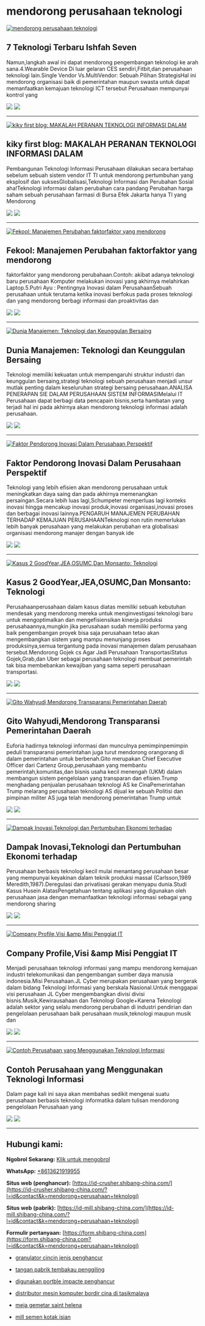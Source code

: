 # mendorong perusahaan teknologi

<a href="https://swt.shibang-china.com/?l=id&img&k=mendorong+perusahaan+teknologi" target="_blank">![mendorong perusahaan teknologi](http://static.shibang-china.com/all-800x300/1178.jpg)</a>

## 7 Teknologi Terbaru Ishfah Seven
Namun,langkah awal ini dapat mendorong pengembangan teknologi ke arah sana.4.Wearable Device Di luar gelaran CES sendiri,Fitbit,dan perusahaan teknologi lain.Single Vendor Vs.MultiVendor: Sebuah Pilihan StrategisHal ini mendorong organisasi baik di pemerintahan maupun swasta untuk dapat memanfaatkan kemajuan teknologi ICT tersebut Perusahaan mempunyai kontrol yang


<a href="https://whatsapp.shibangsoft.com/WhatsApp.php" target="_blank" title="WhatsApp">![](http://static.shibang-china.com/icon/whatsapp.png)</a> <a href="https://swt.shibang-china.com/?l=id&icon&k=mendorong+perusahaan+teknologi" target="_blank">![](http://static.shibang-china.com/icon/chat-id.png)</a>

---

<a href="https://swt.shibang-china.com/?l=id&img&k=mendorong+perusahaan+teknologi" target="_blank">![kiky first blog: MAKALAH PERANAN TEKNOLOGI INFORMASI DALAM](http://static.shibang-china.com/all-800x300/603.jpg)</a>

## kiky first blog: MAKALAH PERANAN TEKNOLOGI INFORMASI DALAM
Pembangunan Teknologi Informasi Perusahaan dilakukan secara bertahap sebelum sebuah sistem vendor IT TI untuk mendorong pertumbuhan yang eksplosif dan suksesGlobalisasi,Teknologi Informasi dan Perubahan Sosial aha!Teknologi informasi dalam perubahan cara pandang Perubahan harga saham sebuah perusahaan farmasi di Bursa Efek Jakarta hanya TI yang Mendorong


<a href="https://whatsapp.shibangsoft.com/WhatsApp.php" target="_blank" title="WhatsApp">![](http://static.shibang-china.com/icon/whatsapp.png)</a> <a href="https://swt.shibang-china.com/?l=id&icon&k=mendorong+perusahaan+teknologi" target="_blank">![](http://static.shibang-china.com/icon/chat-id.png)</a>

---

<a href="https://swt.shibang-china.com/?l=id&img&k=mendorong+perusahaan+teknologi" target="_blank">![Fekool: Manajemen Perubahan faktorfaktor yang mendorong](http://static.shibang-china.com/all-800x300/25.jpg)</a>

## Fekool: Manajemen Perubahan faktorfaktor yang mendorong
faktorfaktor yang mendorong perubahaan.Contoh: akibat adanya teknologi baru perusahaan Komputer melakukan inovasi yang akhirnya melahirkan Laptop.5.Putri Ayu : Pentingnya Inovasi dalam PerusahaanSebuah perusahaan untuk terutama ketika inovasi berfokus pada proses teknologi dan yang mendorong berbagi informasi dan proaktivitas dan


<a href="https://whatsapp.shibangsoft.com/WhatsApp.php" target="_blank" title="WhatsApp">![](http://static.shibang-china.com/icon/whatsapp.png)</a> <a href="https://swt.shibang-china.com/?l=id&icon&k=mendorong+perusahaan+teknologi" target="_blank">![](http://static.shibang-china.com/icon/chat-id.png)</a>

---

<a href="https://swt.shibang-china.com/?l=id&img&k=mendorong+perusahaan+teknologi" target="_blank">![Dunia Manajemen: Teknologi dan Keunggulan Bersaing](http://static.shibang-china.com/all-800x300/590.jpg)</a>

## Dunia Manajemen: Teknologi dan Keunggulan Bersaing
Teknologi memiliki kekuatan untuk mempengaruhi struktur industri dan keunggulan bersaing,strategi teknologi sebuah perusahaan menjadi unsur mutlak penting dalam keseluruhan strategi bersaing perusahaan.ANALISA PENERAPAN SIE DALAM PERUSAHAAN SISTEM INFORMASIMelalui IT Perusahaan dapat berbagi data pencapain bisnis,serta hambatan yang terjadi hal ini pada akhirnya akan mendorong teknologi informasi adalah perusahaan.


<a href="https://whatsapp.shibangsoft.com/WhatsApp.php" target="_blank" title="WhatsApp">![](http://static.shibang-china.com/icon/whatsapp.png)</a> <a href="https://swt.shibang-china.com/?l=id&icon&k=mendorong+perusahaan+teknologi" target="_blank">![](http://static.shibang-china.com/icon/chat-id.png)</a>

---

<a href="https://swt.shibang-china.com/?l=id&img&k=mendorong+perusahaan+teknologi" target="_blank">![Faktor Pendorong Inovasi Dalam Perusahaan Perspektif](http://static.shibang-china.com/all-800x300/591.jpg)</a>

## Faktor Pendorong Inovasi Dalam Perusahaan Perspektif
Teknologi yang lebih efisien akan mendorong perusahaan untuk meningkatkan daya saing dan pada akhirnya memenangkan persaingan.Secara lebih luas lagi,Schumpeter memperluas lagi konteks inovasi hingga mencakup inovasi produk,inovasi organisasi,inovasi proses dan berbagai inovasi lainnya.PENGARUH MANAJEMEN PERUBAHAN TERHADAP KEMAJUAN PERUSAHAANTeknologi non rutin memerlukan lebih banyak perusahaan yang melakukan perubahan era globalisasi organisasi mendorong manajer dengan banyak ide


<a href="https://whatsapp.shibangsoft.com/WhatsApp.php" target="_blank" title="WhatsApp">![](http://static.shibang-china.com/icon/whatsapp.png)</a> <a href="https://swt.shibang-china.com/?l=id&icon&k=mendorong+perusahaan+teknologi" target="_blank">![](http://static.shibang-china.com/icon/chat-id.png)</a>

---

<a href="https://swt.shibang-china.com/?l=id&img&k=mendorong+perusahaan+teknologi" target="_blank">![Kasus 2 GoodYear,JEA,OSUMC,Dan Monsanto: Teknologi](http://static.shibang-china.com/all-800x300/381.jpg)</a>

## Kasus 2 GoodYear,JEA,OSUMC,Dan Monsanto: Teknologi
Perusahaanperusahaan dalam kasus diatas memiliki sebuah kebutuhan mendesak yang mendorong mereka untuk menginvestigasi teknologi baru untuk mengoptimalkan dan mengefisiensikan kinerja produksi perusahaannya,mungkin jika perusahaan sudah memiliki performa yang baik pengembangan proyek bisa saja perusahaan tetao akan mengembangkan sistem yang mampu menunjang proses produksinya,semua tergantung pada inovasi manajemen dalam perusahaan tersebut.Mendorong Gojek cs Agar Jadi Perusahaan TransportasiStatus Gojek,Grab,dan Uber sebagai perusahaan teknologi membuat pemerintah tak bisa membebankan kewajiban yang sama seperti perusahaan transportasi.


<a href="https://whatsapp.shibangsoft.com/WhatsApp.php" target="_blank" title="WhatsApp">![](http://static.shibang-china.com/icon/whatsapp.png)</a> <a href="https://swt.shibang-china.com/?l=id&icon&k=mendorong+perusahaan+teknologi" target="_blank">![](http://static.shibang-china.com/icon/chat-id.png)</a>

---

<a href="https://swt.shibang-china.com/?l=id&img&k=mendorong+perusahaan+teknologi" target="_blank">![Gito Wahyudi,Mendorong Transparansi Pemerintahan Daerah](http://static.shibang-china.com/all-800x300/692.jpg)</a>

## Gito Wahyudi,Mendorong Transparansi Pemerintahan Daerah
Euforia hadirnya teknologi informasi dan munculnya pemimpinpemimpin peduli transparansi pemerintahan juga turut mendorong orangorang di dalam pemerintahan untuk berbenah.Gito merupakan Chief Executive Officer dari Cartenz Group,perusahaan yang membantu pemerintah,komunitas,dan bisnis usaha kecil menengah (UKM) dalam membangun sistem pengelolaan yang transparan dan efisien.Trump menghadang penjualan perusahaan teknologi AS ke CinaPemerintahan Trump melarang perusahaan teknologi AS dijual ke sebuah Politisi dan pimpinan militer AS juga telah mendorong pemerintahan Trump untuk


<a href="https://whatsapp.shibangsoft.com/WhatsApp.php" target="_blank" title="WhatsApp">![](http://static.shibang-china.com/icon/whatsapp.png)</a> <a href="https://swt.shibang-china.com/?l=id&icon&k=mendorong+perusahaan+teknologi" target="_blank">![](http://static.shibang-china.com/icon/chat-id.png)</a>

---

<a href="https://swt.shibang-china.com/?l=id&img&k=mendorong+perusahaan+teknologi" target="_blank">![Dampak Inovasi,Teknologi dan Pertumbuhan Ekonomi terhadap](http://static.shibang-china.com/all-800x300/767.jpg)</a>

## Dampak Inovasi,Teknologi dan Pertumbuhan Ekonomi terhadap
Perusahaan berbasis teknologi kecil mulai menantang perusahaan besar yang mempunyai keyakinan dalam teknik produksi massal (Carlsson,1989 Meredith,1987).Deregulasi dan privatisasi gerakan menyapu dunia.Studi Kasus Husein AlatasPengetahuan tentang aplikasi yang digunakan oleh perusahaan jasa dengan memanfaatkan teknologi informasi sebagai yang mendorong sharing


<a href="https://whatsapp.shibangsoft.com/WhatsApp.php" target="_blank" title="WhatsApp">![](http://static.shibang-china.com/icon/whatsapp.png)</a> <a href="https://swt.shibang-china.com/?l=id&icon&k=mendorong+perusahaan+teknologi" target="_blank">![](http://static.shibang-china.com/icon/chat-id.png)</a>

---

<a href="https://swt.shibang-china.com/?l=id&img&k=mendorong+perusahaan+teknologi" target="_blank">![Company Profile,Visi &amp Misi Penggiat IT](http://static.shibang-china.com/all-800x300/1079.jpg)</a>

## Company Profile,Visi &amp Misi Penggiat IT
Menjadi perusahaan teknologi informasi yang mampu mendorong kemajuan industri telekomunikasi dan pengembangan sumber daya manusia indonesia.Misi Perusahaan.JL Cyber merupakan perusahaan yang bergerak dalam bidang Teknologi Informasi yang berskala Nasional.Untuk menggapai visi perusahaan JL Cyber mengembangkan divisi divisi bisnis.Musik,Kewirausahaan dan Teknologi Google+Karena Teknologi adalah sektor yang selalu mendorong perubahan di industri pendirian dan pengelolaan perusahaan baik perusahaan musik,teknologi maupun musik dan


<a href="https://whatsapp.shibangsoft.com/WhatsApp.php" target="_blank" title="WhatsApp">![](http://static.shibang-china.com/icon/whatsapp.png)</a> <a href="https://swt.shibang-china.com/?l=id&icon&k=mendorong+perusahaan+teknologi" target="_blank">![](http://static.shibang-china.com/icon/chat-id.png)</a>

---

<a href="https://swt.shibang-china.com/?l=id&img&k=mendorong+perusahaan+teknologi" target="_blank">![Contoh Perusahaan yang Menggunakan Teknologi Informasi](http://static.shibang-china.com/all-800x300/1266.jpg)</a>

## Contoh Perusahaan yang Menggunakan Teknologi Informasi
Dalam page kali ini saya akan membahas sedikit mengenai suatu perusahaan berbasis teknologi informatika dalam tulisan mendorong pengelolaan Perusahaan yang

<a href="https://whatsapp.shibangsoft.com/WhatsApp.php" target="_blank" title="WhatsApp">![](http://static.shibang-china.com/icon/whatsapp.png)</a> <a href="https://swt.shibang-china.com/?l=id&icon&k=mendorong+perusahaan+teknologi" target="_blank">![](http://static.shibang-china.com/icon/chat-id.png)</a>

---
## Hubungi kami:

**Ngobrol Sekarang:** [Klik untuk mengobrol](https://swt.shibang-china.com?l=id&contact&k=mendorong+perusahaan+teknologi)

**WhatsApp:**  [+8613621919955](https://whatsapp.shibangsoft.com/WhatsApp.php)

**Situs web (penghancur):** [https://id-crusher.shibang-china.com/](https://id-crusher.shibang-china.com/?l=id&contact&k=mendorong+perusahaan+teknologi)

**Situs web (pabrik):** [https://id-mill.shibang-china.com/](https://id-mill.shibang-china.com/?l=id&contact&k=mendorong+perusahaan+teknologi)

**Formulir pertanyaan:** [https://form.shibang-china.com](https://form.shibang-china.com?l=id&contact&k=mendorong+perusahaan+teknologi)

* [granulator cincin jenis penghancur](../38/granulator%20cincin%20jenis%20penghancur.md)

* [tangan pabrik tembakau penggiling](../36/tangan%20pabrik%20tembakau%20penggiling.md)

* [digunakan portble impacte penghancur](../38/digunakan%20portble%20impacte%20penghancur.md)

* [distributor mesin komputer bordir cina di tasikmalaya](../40/distributor%20mesin%20komputer%20bordir%20cina%20di%20tasikmalaya.md)

* [meja gemetar saint helena](../32/meja%20gemetar%20saint%20helena.md)

* [mill semen kotak isian](../38/mill%20semen%20kotak%20isian.md)